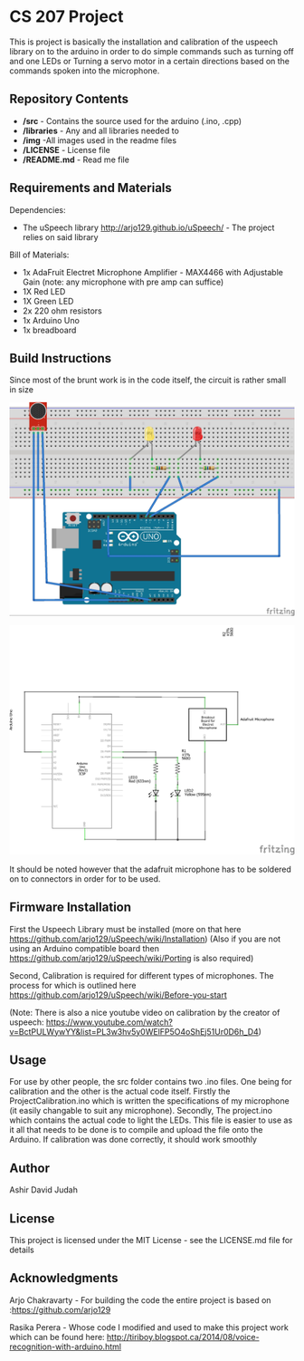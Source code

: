 # CS 207 Project #

This is project is basically the installation and calibration of the uspeech library on to the arduino in order to do simple commands such as turning off and one LEDs or Turning a servo motor in a certain directions based on the commands spoken into the microphone. 

## Repository Contents ##

* **/src** - Contains the source used for the arduino (.ino, .cpp)
* **/libraries** - Any and all libraries needed to
* **/img** -All images used in the readme files
* **/LICENSE** - License file
* **/README.md** - Read me file

## Requirements and Materials ##

Dependencies:
* The uSpeech library http://arjo129.github.io/uSpeech/ - The project relies on said library

Bill of Materials:

* 1x AdaFruit Electret Microphone Amplifier - MAX4466 with Adjustable Gain (note: any microphone with pre amp can suffice)
* 1X Red LED
* 1X Green LED
* 2x 220 ohm resistors
* 1x Arduino Uno
* 1x breadboard


## Build Instructions ##

Since most of the brunt work is in the code itself, the circuit is rather small in size

![alt text][pic1]

[pic1]: https://github.com/Ashirdavid/CS207/blob/master/Img/Project_bb.jpg "Logo Title Text 2"

![alt text][pic2]

[pic2]: https://github.com/Ashirdavid/CS207/blob/master/Img/Project_schem.jpg "Logo Title Text 2"

It should be noted however that the adafruit microphone has to be soldered on to connectors in order for to be used.

## Firmware Installation ##

First the Uspeech Library must be installed (more on that here https://github.com/arjo129/uSpeech/wiki/Installation)
(Also if you are not using an Arduino compatible board then https://github.com/arjo129/uSpeech/wiki/Porting is also required)

Second, Calibration is required for different types of microphones. The process for which is outlined here https://github.com/arjo129/uSpeech/wiki/Before-you-start

(Note: There is also a nice youtube video on calibration by the creator of uspeech: https://www.youtube.com/watch?v=BctPULWywYY&list=PL3w3hv5y0WElFP5O4oShEj51Ur0D6h_D4)

## Usage ##

For use by other people, the src folder contains two .ino files. One being for calibration and the other is the actual code itself. Firstly the ProjectCalibration.ino which is written the specifications of my microphone (it easily changable to suit any microphone).
Secondly, The project.ino which contains the actual code to light the LEDs. This file is easier to use as it all that needs to be done is to compile and  upload the file onto the Arduino. If calibration was done correctly, it should work smoothly

## Author ##

Ashir David Judah

## License ##

This project is licensed under the MIT License - see the LICENSE.md file for details

## Acknowledgments ##

Arjo Chakravarty - For building the code the entire project is based on :https://github.com/arjo129

Rasika Perera  - Whose code I modified and used to make this project work which can be found here: http://tiriboy.blogspot.ca/2014/08/voice-recognition-with-arduino.html
